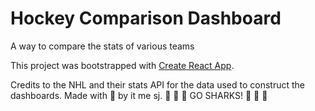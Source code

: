# Hockey Comparison Dashboard
A way to compare the stats of various teams

This project was bootstrapped with [Create React App](https://github.com/facebook/create-react-app).

Credits to the NHL and their stats API for the data used to construct the dashboards. Made with <span>🦈</span> by it me sj.
<span>🦈</span> <span>🦈</span> <span>🦈</span> GO SHARKS! <span>🦈</span> <span>🦈</span> <span>🦈</span>
